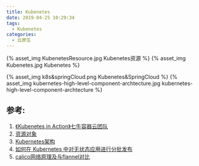```yaml
---
title: Kubenetes
date: 2019-04-25 10:29:34
tags:
  - Kubenetes
categories:
  - 云原生
---
```


{% asset_img   KubenetesResource.jpg  Kubenetes资源  %} 
{% asset_img   Kubenetes.jpg  Kubenetes  %}

{% asset_img   k8s&springCloud.png  Kubenetes&SpringCloud  %}
{% asset_img   kubernetes-high-level-component-archtecture.jpg  kubernetes-high-level-component-archtecture  %}



## 参考:

1. [《Kubenetes in Action》七牛容器云团队](http://product.dangdang.com/26439199.html?ref=book-65152-9168_1-529800-3)
2. [资源对象](https://feisky.xyz/kubernetes-handbook/concepts/)
3. [Kubernetes架构](https://jimmysong.io/kubernetes-handbook/concepts/)
4. [如何在 Kubernetes 中对无状态应用进行分批发布](https://www.infoq.cn/article/oyjoCIZBpxw*dI21AXPI)
5. [calico网络原理及与flannel对比](https://blog.csdn.net/hxpjava1/article/details/79566192)

